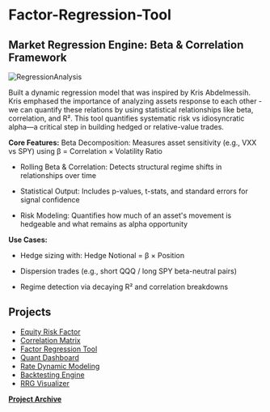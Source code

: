 # Factor-Regression-Tool

## Market Regression Engine: Beta & Correlation Framework

![RegressionAnalysis](https://github.com/user-attachments/assets/d0c6c802-794b-4ffc-aa1f-628652c97dc5)

Built a dynamic regression model that was inspired by Kris Abdelmessih. Kris emphased the importance of analyzing assets response to each other - we can quantify these relations by using statistical relationships like beta, correlation, and R². This tool quantifies systematic risk vs idiosyncratic alpha—a critical step in building hedged or relative-value trades.

**Core Features:**
Beta Decomposition: Measures asset sensitivity (e.g., VXX vs SPY) using β = Correlation × Volatility Ratio

- Rolling Beta & Correlation: Detects structural regime shifts in relationships over time

- Statistical Output: Includes p-values, t-stats, and standard errors for signal confidence

- Risk Modeling: Quantifies how much of an asset's movement is hedgeable and what remains as alpha opportunity

**Use Cases:**
- Hedge sizing with: Hedge Notional = β × Position

- Dispersion trades (e.g., short QQQ / long SPY beta-neutral pairs)

- Regime detection via decaying R² and correlation breakdowns






## Projects
- <a href="https://github.com/PatrickRych/EquityFactor">Equity Risk Factor</a>
- <a href="https://github.com/PatrickRych/Covariance-Correlation-Matrix-/tree/main">Correlation Matrix</a>
- <a href="https://github.com/PatrickRych/Factor-Regression-Tool">Factor Regression Tool</a>
- <a href="https://github.com/PatrickRych/Quant-Dashboard">Quant Dashboard </a>
- <a href="https://github.com/PatrickRych/Rate-Dynamic-Model">Rate Dynamic Modeling </a>
- <a href="https://github.com/PatrickRych/Covariance-Correlation-Matrix-/tree/main">Backtesting Engine </a>
- <a href="https://github.com/PatrickRych/Macro-Factor-Analysis">RRG Visualizer </a>

**<a href="https://github.com/PatrickRych/Portfolio-Manager">Project Archive </a>**
